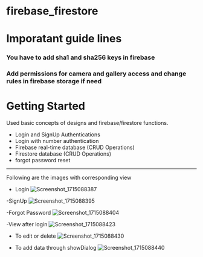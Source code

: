 # firebase_firestore

# Imporatant guide lines
  ### You have to add sha1 and sha256 keys in firebase
  ### Add permissions for camera and gallery access and change rules in firebase storage if need 


# Getting Started
Used basic concepts of designs and firebase/firestore functions.
- Login and SignUp Authentications
- Login with number authentication
- Firebase real-time database (CRUD Operations)
- Firestore database (CRUD Operations)
- forgot password reset
--------------------------------------------------------------------
Following are the images with corresponding view

- Login
![Screenshot_1715088387](https://github.com/iabdulwahab7/flutter-firebase_code/assets/76598467/29415fc4-8796-4c32-910d-e99734e94156)

-SignUp
![Screenshot_1715088395](https://github.com/iabdulwahab7/flutter-firebase_code/assets/76598467/c917c2cb-6303-4921-9b15-e9def330b022)

-Forgot Password
![Screenshot_1715088404](https://github.com/iabdulwahab7/flutter-firebase_code/assets/76598467/7f22d4c6-3121-41ed-a88f-0d45f9adf99b)

-View after login
![Screenshot_1715088423](https://github.com/iabdulwahab7/flutter-firebase_code/assets/76598467/f38bca86-95d2-43b7-b7e6-765f8dff577e)

- To edit or delete
![Screenshot_1715088430](https://github.com/iabdulwahab7/flutter-firebase_code/assets/76598467/9ca61e05-2c9e-49b7-bd10-e55922783295)

- To add data through showDialog
![Screenshot_1715088440](https://github.com/iabdulwahab7/flutter-firebase_code/assets/76598467/6ddd5202-fc18-4cbd-b8d1-9232cef6e714)

